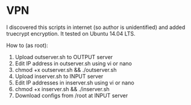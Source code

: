 # VPN

I discovered this scripts in internet (so author is unidentified) and added truecrypt encryption. It tested on Ubuntu 14.04 LTS. 

How to (as root):
1. Upload outserver.sh to OUTPUT server
2. Edit IP address in outserver.sh using vi or nano
3. chmod +x outserver.sh && ./outserver.sh
4. Upload inserver.sh to INPUT server
5. Edit IP addresses in inserver.sh using vi or nano
6. chmod +x inserver.sh && ./inserver.sh
7. Download configs from /root at INPUT server
